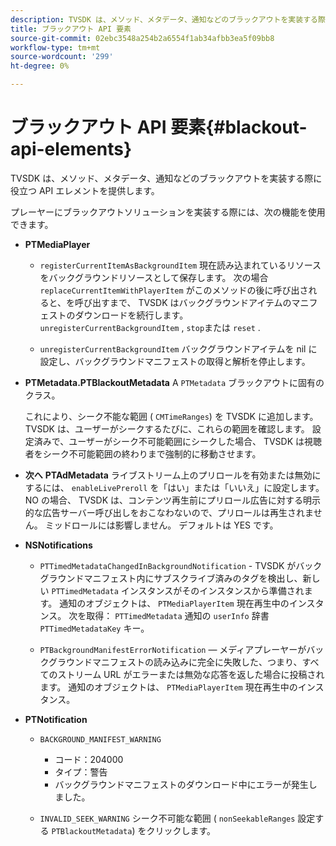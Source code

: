 ```yaml
---
description: TVSDK は、メソッド、メタデータ、通知などのブラックアウトを実装する際に役立つ API エレメントを提供します。
title: ブラックアウト API 要素
source-git-commit: 02ebc3548a254b2a6554f1ab34afbb3ea5f09bb8
workflow-type: tm+mt
source-wordcount: '299'
ht-degree: 0%

---
```


# ブラックアウト API 要素{#blackout-api-elements}

TVSDK は、メソッド、メタデータ、通知などのブラックアウトを実装する際に役立つ API エレメントを提供します。

プレーヤーにブラックアウトソリューションを実装する際には、次の機能を使用できます。

* **PTMediaPlayer**

   * `registerCurrentItemAsBackgroundItem` 現在読み込まれているリソースをバックグラウンドリソースとして保存します。 次の場合 `replaceCurrentItemWithPlayerItem` がこのメソッドの後に呼び出されると、を呼び出すまで、 TVSDK はバックグラウンドアイテムのマニフェストのダウンロードを続行します。 `unregisterCurrentBackgroundItem` , `stop`または `reset` .

   * `unregisterCurrentBackgroundItem` バックグラウンドアイテムを nil に設定し、バックグラウンドマニフェストの取得と解析を停止します。

* **PTMetadata.PTBlackoutMetadata** A `PTMetadata` ブラックアウトに固有のクラス。

  これにより、シーク不能な範囲 ( `CMTimeRanges`) を TVSDK に追加します。 TVSDK は、ユーザーがシークするたびに、これらの範囲を確認します。 設定済みで、ユーザーがシーク不可能範囲にシークした場合、 TVSDK は視聴者をシーク不可能範囲の終わりまで強制的に移動させます。

* **次へ** **PTAdMetadata** ライブストリーム上のプリロールを有効または無効にするには、 `enableLivePreroll` を「はい」または「いいえ」に設定します。 NO の場合、 TVSDK は、コンテンツ再生前にプリロール広告に対する明示的な広告サーバー呼び出しをおこなわないので、プリロールは再生されません。 ミッドロールには影響しません。 デフォルトは YES です。

* **NSNotifications**

   * `PTTimedMetadataChangedInBackgroundNotification` - TVSDK がバックグラウンドマニフェスト内にサブスクライブ済みのタグを検出し、新しい `PTTimedMetadata` インスタンスがそのインスタンスから準備されます。 通知のオブジェクトは、 `PTMediaPlayerItem` 現在再生中のインスタンス。 次を取得： `PTTimedMetadata` 通知の `userInfo` 辞書 `PTTimedMetadataKey` キー。

   * `PTBackgroundManifestErrorNotification`  — メディアプレーヤーがバックグラウンドマニフェストの読み込みに完全に失敗した、つまり、すべてのストリーム URL がエラーまたは無効な応答を返した場合に投稿されます。 通知のオブジェクトは、 `PTMediaPlayerItem` 現在再生中のインスタンス。

* **PTNotification**

   * `BACKGROUND_MANIFEST_WARNING`

      * コード：204000
      * タイプ：警告
      * バックグラウンドマニフェストのダウンロード中にエラーが発生しました。

   * `INVALID_SEEK_WARNING` シーク不可能な範囲 ( `nonSeekableRanges` 設定する `PTBlackoutMetadata`) をクリックします。
